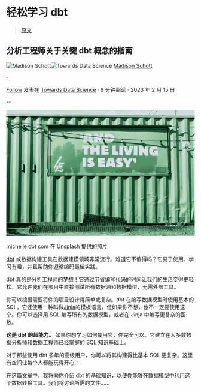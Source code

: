 # 轻松学习 dbt

> [原文](https://towardsdatascience.com/learn-dbt-the-easy-way-7d9f773d25ea?source=collection_archive---------6-----------------------#2023-02-15)

## 分析工程师关于关键 dbt 概念的指南

[](https://madison-schott.medium.com/?source=post_page-----7d9f773d25ea--------------------------------)![Madison Schott](https://madison-schott.medium.com/?source=post_page-----7d9f773d25ea--------------------------------)[](https://towardsdatascience.com/?source=post_page-----7d9f773d25ea--------------------------------)![Towards Data Science](https://towardsdatascience.com/?source=post_page-----7d9f773d25ea--------------------------------) [Madison Schott](https://madison-schott.medium.com/?source=post_page-----7d9f773d25ea--------------------------------)

·

[Follow](https://medium.com/m/signin?actionUrl=https%3A%2F%2Fmedium.com%2F_%2Fsubscribe%2Fuser%2F3ed0ce2dcf93&operation=register&redirect=https%3A%2F%2Ftowardsdatascience.com%2Flearn-dbt-the-easy-way-7d9f773d25ea&user=Madison+Schott&userId=3ed0ce2dcf93&source=post_page-3ed0ce2dcf93----7d9f773d25ea---------------------post_header-----------) 发表在 [Towards Data Science](https://towardsdatascience.com/?source=post_page-----7d9f773d25ea--------------------------------) · 9 分钟阅读 · 2023 年 2 月 15 日 [](https://medium.com/m/signin?actionUrl=https%3A%2F%2Fmedium.com%2F_%2Fvote%2Ftowards-data-science%2F7d9f773d25ea&operation=register&redirect=https%3A%2F%2Ftowardsdatascience.com%2Flearn-dbt-the-easy-way-7d9f773d25ea&user=Madison+Schott&userId=3ed0ce2dcf93&source=-----7d9f773d25ea---------------------clap_footer-----------)

--

[](https://medium.com/m/signin?actionUrl=https%3A%2F%2Fmedium.com%2F_%2Fbookmark%2Fp%2F7d9f773d25ea&operation=register&redirect=https%3A%2F%2Ftowardsdatascience.com%2Flearn-dbt-the-easy-way-7d9f773d25ea&source=-----7d9f773d25ea---------------------bookmark_footer-----------)![](img/9e057b11db3403819bba1cb3235709ea.png)

[micheile dot com](https://unsplash.com/@micheile?utm_source=unsplash&utm_medium=referral&utm_content=creditCopyText) 在 [Unsplash](https://unsplash.com/s/photos/easy?utm_source=unsplash&utm_medium=referral&utm_content=creditCopyText) 提供的照片

[dbt](https://medium.com/p/7d9f773d25ea/edit) 或数据构建工具在数据建模领域非常流行。难道它不值得吗？它易于使用、学习有趣，并且帮助你遵循编码最佳实践。

dbt 真的是分析工程师的梦想！它通过节省编写代码的时间让我们的生活变得更轻松。它允许我们在项目中直接测试所有数据源和数据模型，无需外部工具。

你可以根据需要将你的项目设计得简单或复杂。dbt 在编写数据模型时使用基本的 SQL。它还使用一种叫做[Jinja](https://medium.com/towards-data-science/how-to-write-dbt-macros-using-jinja2-ff021d535bf3)的模板语言，但如果你不想，也不一定要使用这个。你可以选择用 SQL 编写所有的数据模型，或者在 Jinja 中编写更复杂的函数。

**这是 dbt 的超能力。** 如果你想学习如何使用它，你完全可以。它建立在大多数数据分析师和数据工程师已经掌握的 SQL 知识基础上。

对于那些使用 dbt 多年的高级用户，你可以将其构建得比基本 SQL 更复杂。这里有空间让每个人都能玩得开心！

在这篇文章中，我将向你介绍 dbt 的基础知识，以便你能够在数据模型中利用这个数据转换工具。我们将讨论所需的文件……
